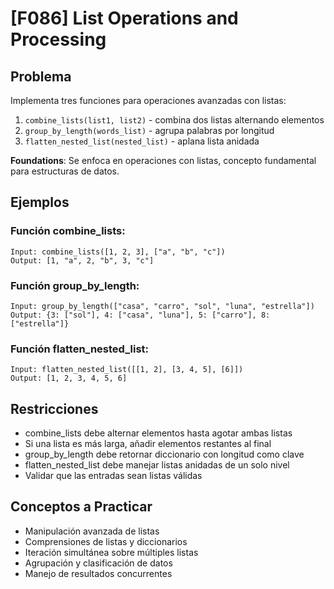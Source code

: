 # [F086] List Operations and Processing

## Problema

Implementa tres funciones para operaciones avanzadas con listas:

1. `combine_lists(list1, list2)` - combina dos listas alternando elementos
2. `group_by_length(words_list)` - agrupa palabras por longitud
3. `flatten_nested_list(nested_list)` - aplana lista anidada

**Foundations**: Se enfoca en operaciones con listas, concepto fundamental para estructuras de datos.

## Ejemplos

### Función combine_lists:
```
Input: combine_lists([1, 2, 3], ["a", "b", "c"])
Output: [1, "a", 2, "b", 3, "c"]
```

### Función group_by_length:
```
Input: group_by_length(["casa", "carro", "sol", "luna", "estrella"])
Output: {3: ["sol"], 4: ["casa", "luna"], 5: ["carro"], 8: ["estrella"]}
```

### Función flatten_nested_list:
```
Input: flatten_nested_list([[1, 2], [3, 4, 5], [6]])
Output: [1, 2, 3, 4, 5, 6]
```

## Restricciones
- combine_lists debe alternar elementos hasta agotar ambas listas
- Si una lista es más larga, añadir elementos restantes al final
- group_by_length debe retornar diccionario con longitud como clave
- flatten_nested_list debe manejar listas anidadas de un solo nivel
- Validar que las entradas sean listas válidas

## Conceptos a Practicar
- Manipulación avanzada de listas
- Comprensiones de listas y diccionarios
- Iteración simultánea sobre múltiples listas
- Agrupación y clasificación de datos
- Manejo de resultados concurrentes
